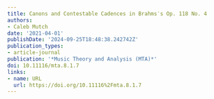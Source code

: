```yaml
---
title: Canons and Contestable Cadences in Brahms′s Op. 118 No. 4
authors:
- Caleb Mutch
date: '2021-04-01'
publishDate: '2024-09-25T18:48:38.242742Z'
publication_types:
- article-journal
publication: '*Music Theory and Analysis (MTA)*'
doi: 10.11116/mta.8.1.7
links:
- name: URL
  url: https://doi.org/10.11116%2Fmta.8.1.7
---
```

